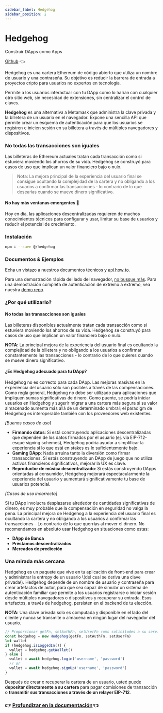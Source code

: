 ```yaml
---
sidebar_label: Hedgehog
sidebar_position: 2
---
```


# Hedgehog

Construir DApps como Apps

[Github](https://github.com/dgc.network/hedgehog) 👈

Hedgehog es una cartera Ethereum de código abierto que utiliza un nombre de usuario y una contraseña. Su objetivo es reducir la barrera de entrada a proyectos cripto para usuarios no expertos en tecnología.

Permite a los usuarios interactuar con tu DApp como lo harían con cualquier otro sitio web, sin necesidad de extensiones, sin centralizar el control de claves.

**Hedgehog** es una alternativa a Metamask que administra la clave privada y la billetera de un usuario en el navegador. Expone una sencilla API que permite crear un esquema de autenticación para que los usuarios se registren e inicien sesión en su billetera a través de múltiples navegadores y dispositivos.

### No todas las transacciones son iguales

Las billeteras de Ethereum actuales tratan cada transacción como si estuviera moviendo los ahorros de su vida. Hedgehog se construyó para casos de uso que implican un valor financiero bajo o nulo.

> Nota: La mejora principal de la experiencia del usuario final se consigue ocultando la complejidad de la cartera y no obligando a los usuarios a confirmar las transacciones - lo contrario de lo que desearías cuando se mueve dinero significativo.

#### No hay más ventanas emergentes 🦊

Hoy en día, las aplicaciones descentralizadas requieren de muchos conocimientos técnicos para configurar y usar, limitar su base de usuarios y reducir el potencial de crecimiento.

### Instalación

```bash
npm i --save @/hedgehog
```

### Documentos & Ejemplos

Echa un vistazo a nuestros documentos técnicos [](http://audiusproject.github.io/hedgehog-docs) y [api how to](http://audiusproject.github.io/hedgehog-docs#how-to).

Para una demostración rápida del lado del navegador, [no busque más](https://codesandbox.io/embed/pp9zzv2n00). Para una demostración completa de autenticación de extremo a extremo, vea nuestra [demo repo](https://github.com/dgc.network/-hedgehog-demo).

### ¿Por qué utilizarlo?

#### No todas las transacciones son iguales

Las billeteras disponibles actualmente tratan cada transacción como si estuviera moviendo los ahorros de su vida. Hedgehog se construyó para casos de uso que implican un valor financiero bajo o nulo.

**NOTA**: La principal mejora de la experiencia del usuario final es ocultando la complejidad de la billetera y no obligando a los usuarios a confirmar constantemente las transacciones - lo contrario de lo que quieres cuando se mueve dinero significativo.

#### ¿Es Hedgehog adecuado para tu DApp?

Hedgehog no es correcto para cada DApp. Las mejoras masivas en la experiencia del usuario sólo son posibles a través de las compensaciones. Como regla general, Hedgehog no debe ser utilizado para aplicaciones que impliquen sumas significativas de dinero. Como puente, se podría iniciar usuarios en Hedgehog y sugerir migrar a una cartera más segura si su valor almacenado aumenta más allá de un determinado umbral; el paradigm de Hedgehog es interoperable también con los proveedores web existentes.

_\[Buenos casos de uso\]_

* **Firmando datos**: Si está construyendo aplicaciones descentralizadas que dependen de los datos firmados por el usuario \(ej. via EIP-712-esque signing schemes\), Hedgehog podría ayudar a simplificar la experiencia si lo que está en stakes es lo suficientemente bajo.
* **Gaming DApp**: Nada arruina tanto la diversión como firmar transacciones. Si estás construyendo un DApp de juego que no utiliza activos financieros significativos, mejorar la UX es clave.
* **Reproductor de música descentralizado**: Si estás construyendo DApps orientadas al consumidor, Hedgehog mejorará espectacularmente la experiencia del usuario y aumentará significativamente tu base de usuarios potencial.

_\[Casos de uso incorrecto\]_

Si tu DApp involucra desplazarse alrededor de cantidades significativas de dinero, es muy probable que la compensación en seguridad no valga la pena. La principal mejora de Hedgehog a la experiencia del usuario final es ocultando la cartera y no obligando a los usuarios a confirmar las transacciones - Lo contrario de lo que querrías al mover el dinero. No recomendamos en absoluto usar Hedgehog en situaciones como estas:

* **DApp de Banca**
* **Préstamos descentralizados**
* **Mercados de predicción**

### Una mirada más cercana

Hedgehog es un paquete que vive en tu aplicación de front-end para crear y administrar la entropy de un usuario \\(del cual se deriva una clave privada\\). Hedgehog depende de un nombre de usuario y contraseña para crear artefactos de autor, para que sea capaz de simular un sistema de autenticación familiar que permite a los usuarios registrarse o iniciar sesión desde múltiples navegadores o dispositivos y recuperar su entrada. Esos artefactos, a través de hedgehog, persisten en el backend de tu elección.

**NOTA**: Una clave privada solo es computada y disponible en el lado del cliente y nunca se transmite o almacena en ningún lugar del navegador del usuario.

```javascript
// Proporcionar getFn, setAuthFn, setUserFn como solicitudes a su servicio de base de datos/backend (más detalles en documentos).
const hedgehog = new Hedgehog(getFn, setAuthFn, setUserFn)
let wallet
if (hedgehog.isLoggedIn()) {
  wallet = hedgehog.getWallet()
} else {
  wallet = await hedgehog.login('username', 'password')
  // or
  wallet = await hedgehog.signUp('username', 'password')
}
```

Después de crear o recuperar la cartera de un usuario, usted puede **depositar directamente a su cartera** para pagar comisiones de transacción o **transmitir sus transacciones a través de un relayer EIP-712**.


### 👉 [Profundizar en la documentación](https://audiusproject.github.io/hedgehog-docs/#installation)👈
